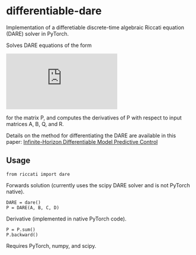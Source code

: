 # differentiable-dare

Implementation of a differetiable discrete-time algebraic Riccati equation (DARE) solver in PyTorch.

Solves DARE equations of the form

![equation](https://latex.codecogs.com/svg.latex?P%20%3D%20A%5E%5Ctop%20P%20A%20-%20A%5E%5Ctop%20P%20B%20%28%20R%20&plus;%20B%5E%5Ctop%20P%20B%20%29%5E%7B-1%7D%20B%5E%5Ctop%20P%20A%20&plus;%20Q)

for the matrix P, and computes the derivatives of P with respect to input matrices A, B, Q, and R.

Details on the method for differentiating the DARE are available in this paper: [Infinite-Horizon Differentiable Model Predictive Control](https://arxiv.org/pdf/2001.02244.pdf)


## Usage
```
from riccati import dare
```
Forwards solution (currently uses the scipy DARE solver and is not PyTorch native).
```
DARE = dare()
P = DARE(A, B, C, D)
```
Derivative (implemented in native PyTorch code).
```
P = P.sum()
P.backward()
```
Requires PyTorch, numpy, and scipy.

